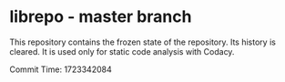 # librepo - master branch

This repository contains the frozen state of the repository.
Its history is cleared. It is used only for static code
analysis with Codacy.

Commit Time: 1723342084